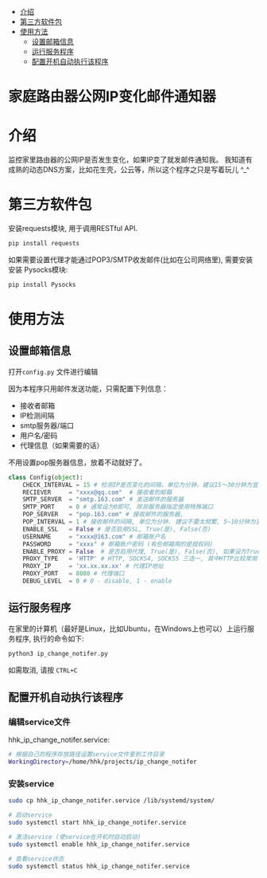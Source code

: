 <!-- TOC -->

- [介绍](#介绍)
- [第三方软件包](#第三方软件包)
- [使用方法](#使用方法)
    - [设置邮箱信息](#设置邮箱信息)
    - [运行服务程序](#运行服务程序)
    - [配置开机自动执行该程序](#配置开机自动执行该程序)

<!-- /TOC -->

家庭路由器公网IP变化邮件通知器
========

# 介绍
监控家里路由器的公网IP是否发生变化，如果IP变了就发邮件通知我。
我知道有成熟的动态DNS方案，比如花生壳，公云等，所以这个程序之只是写着玩儿 ^_^

# 第三方软件包

安装requests模块, 用于调用RESTful API.
```bash
pip install requests
```

如果需要设置代理才能通过POP3/SMTP收发邮件(比如在公司网络里), 需要安装安装 Pysocks模块:
```bash
pip install Pysocks
```

# 使用方法

## 设置邮箱信息
打开`config.py` 文件进行编辑

因为本程序只用邮件发送功能，只需配置下列信息：
- 接收者邮箱
- IP检测间隔
- smtp服务器/端口
- 用户名/密码
- 代理信息（如果需要的话）

不用设置pop服务器信息，放着不动就好了。

``` python
class Config(object):
    CHECK_INTERVAL = 15 # 检测IP是否变化的间隔，单位为分钟，建议15～30分钟为宜
    RECIEVER     = "xxxx@qq.com"  # 接收者的邮箱
    SMTP_SERVER  = "smtp.163.com" # 发送邮件的服务器
    SMTP_PORT    = 0 # 通常设为0即可, 除非服务器指定使用特殊端口
    POP_SERVER   = "pop.163.com" # 接收邮件的服务器,
    POP_INTERVAL = 1 # 接收邮件的间隔, 单位为分钟. 建议不要太频繁, 5~10分钟为宜.
    ENABLE_SSL   = False # 是否启用SSL, True(是), False(否)
    USERNAME     = "xxxx@163.com" # 邮箱账户名
    PASSWORD     = "xxxx" # 邮箱账户密码 (有些邮箱用的是授权码)
    ENABLE_PROXY = False  # 是否启用代理, True(是), False(否), 如果设为True, 需要配置下面三个参数
    PROXY_TYPE   = 'HTTP' # HTTP, SOCKS4, SOCKS5 三选一, 其中HTTP比较常用
    PROXY_IP     = 'xx.xx.xx.xx' # 代理IP地址
    PROXY_PORT   = 8080 # 代理端口
    DEBUG_LEVEL  = 0 # 0 - disable, 1 - enable
```

## 运行服务程序
在家里的计算机（最好是Linux，比如Ubuntu，在Windows上也可以）上运行服务程序, 执行的命令如下:
```bash
python3 ip_change_notifer.py
```

如需取消, 请按 `CTRL+C`

## 配置开机自动执行该程序

### 编辑service文件

hhk_ip_change_notifer.service:
```bash
# 根据自己的程序存放路径设置service文件里到工作目录
WorkingDirectory=/home/hhk/projects/ip_change_notifer
```
### 安装service

```bash
sudo cp hhk_ip_change_notifer.service /lib/systemd/system/

# 启动service
sudo systemctl start hhk_ip_change_notifer.service

# 激活service (使service在开机时自动启动)
sudo systemctl enable hhk_ip_change_notifer.service

# 查看service状态
sudo systemctl status hhk_ip_change_notifer.service
```